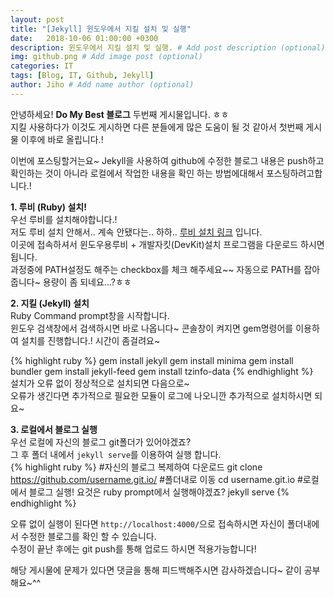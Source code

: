 ```yaml
---
layout: post
title: "[Jekyll] 윈도우에서 지킬 설치 및 실행"
date:   2018-10-06 01:00:00 +0300
description: 윈도우에서 지킬 설치 및 실행. # Add post description (optional)
img: github.png # Add image post (optional)
categories: IT
tags: [Blog, IT, Github, Jekyll]
author: Jiho # Add name author (optional)
---
```

안녕하세요! **Do My Best 블로그** 두번째 게시물입니다. ㅎㅎ  
지킬 사용하다가 이것도 게시하면 다른 분들에게 많은 도움이 될 것 같아서 첫번째 게시물 이후에 바로 올립니다.!

이번에 포스팅할거는요~ Jekyll을 사용하여 github에 수정한 블로그 내용은 push하고 확인하는 것이 아니라 로컬에서 작업한 내용을 확인 하는 방법에대해서 포스팅하려고합니다.!

**1. 루비 (Ruby) 설치!**  
우선 루비를 설치해야합니다.!  
저도 루비 설치 안해서.. 계속 안됐다는.. 하하.. 
[루비 설치 링크][루비-설치-링크] 입니다.  
이곳에 접속하셔서 윈도우용루비 + 개발자킷(DevKit)설치 프로그램을 다운로드 하시면됩니다.  
과정중에 PATH설정도 해주는 checkbox를 체크 해주세요~~ 자동으로 PATH를 잡아줍니다~ 용량이 좀 되네요...?ㅎㅎ 

**2. 지킬 (Jekyll) 설치**  
Ruby Command prompt창을 시작합니다.  
윈도우 검색창에서 검색하시면 바로 나옵니다~ 콘솔창이 켜지면 gem명령어를 이용하여 설치를 진행합니다.! 시간이 좀걸려요~

{% highlight ruby %}
gem install jekyll
gem install minima
gem install bundler
gem install jekyll-feed
gem install tzinfo-data
{% endhighlight %}  
설치가 오류 없이 정상적으로 설치되면 다음으로~  
오류가 생긴다면 추가적으로 필요한 모듈이 로그에 나오니깐 추가적으로 설치하시면 되요~  

**3. 로컬에서 블로그 실행**  
우선 로컬에 자신의 블로그 git폴더가 있어야겠죠?  
그 후 폴더 내에서 `jekyll serve`를 이용하여 실행 합니다.  
{% highlight ruby %}
#자신의 블로그 복제하여 다운로드
git clone https://github.com/username.git.io/
#폴더내로 이동
cd username.git.io
#로컬에서 블로그 실행! 요것은 ruby prompt에서 실행해야겠죠?
jekyll serve
{% endhighlight %}

오류 없이 실행이 된다면 `http://localhost:4000/`으로 접속하시면 자신이 폴더내에서 수정한 블로그를 확인 할 수 있습니다.  
수정이 끝난 후에는 git push를 통해 업로드 하시면 적용가능합니다!

해당 게시물에 문제가 있다면 댓글을 통해 피드백해주시면 감사하겠습니다~
같이 공부해요~^^

[루비-설치-링크]: https://rubyinstaller.org/downloads/